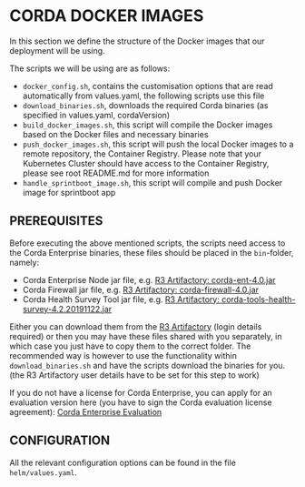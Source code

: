 # CORDA DOCKER IMAGES

In this section we define the structure of the Docker images that our deployment will be using.

The scripts we will be using are as follows:

- ``docker_config.sh``, contains the customisation options that are read automatically from values.yaml, the following scripts use this file
- ``download_binaries.sh``, downloads the required Corda binaries (as specified in values.yaml, cordaVersion)
- ``build_docker_images.sh``, this script will compile the Docker images based on the Docker files and necessary binaries
- ``push_docker_images.sh``, this script will push the local Docker images to a remote repository, the Container Registry. Please note that your Kubernetes Cluster should have access to the Container Registry, please see root README.md for more information
- ``handle_sprintboot_image.sh``, this script will compile and push Docker image for sprintboot app

## PREREQUISITES

Before executing the above mentioned scripts, the scripts need access to the Corda Enterprise binaries, these files should be placed in the ``bin``-folder, namely:

- Corda Enterprise Node jar file, e.g. [R3 Artifactory: corda-ent-4.0.jar](https://ci-artifactory.corda.r3cev.com/artifactory/corda-enterprise/com/r3/corda/corda/4.0/corda-4.0.jar)
- Corda Firewall jar file, e.g. [R3 Artifactory: corda-firewall-4.0.jar](https://ci-artifactory.corda.r3cev.com/artifactory/corda-enterprise/com/r3/corda/corda-firewall/4.0/corda-firewall-4.0.jar)
- Corda Health Survey Tool jar file, e.g. [R3 Artifactory: corda-tools-health-survey-4.2.20191122.jar](https://ci-artifactory.corda.r3cev.com/artifactory/corda-enterprise/com/r3/corda/corda-tools-health-survey/4.0/corda-tools-health-survey-4.0.jar)

Either you can download them from the [R3 Artifactory](https://ci-artifactory.corda.r3cev.com/artifactory/webapp/#/artifacts/browse/tree/General/corda-enterprise) (login details required) 
or then you may have these files shared with you separately, in which case you just have to copy them to the correct folder.
The recommended way is however to use the functionality within ``download_binaries.sh`` and have the scripts download the binaries for you. (the R3 Artifactory user details have to be set for this step to work)

If you do not have a license for Corda Enterprise, you can apply for an evaluation version here (you have to sign the Corda evaluation license agreement): 
[Corda Enterprise Evaluation](https://www.r3.com/download-corda-enterprise/)

## CONFIGURATION

All the relevant configuration options can be found in the file ``helm/values.yaml``.
